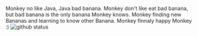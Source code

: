 Monkey no like Java, Java bad banana. Monkey don't like eat bad banana, but bad banana is the only banana Monkey knows. Monkey finding new Bananas and learning to know other Banana. Monkey finnaly happy Monkey :)
<img src="https://github-readme-stats.vercel.app/api?username=luhcarti&layout=compact&show_icons=true&count_private=true&theme=dark" alt="github status"/>
